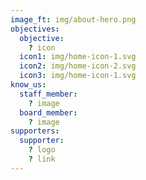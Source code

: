 ```yaml
---
image_ft: img/about-hero.png
objectives:
  objective:
    ? icon
  icon1: img/home-icon-1.svg
  icon2: img/home-icon-2.svg
  icon3: img/home-icon-1.svg
know_us:
  staff_member:
    ? image
  board_member:
    ? image
supporters:
  supporter:
    ? logo
    ? link
---
```

